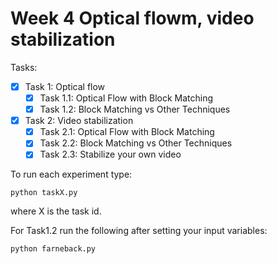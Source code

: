 # Week 4 Optical flowm, video stabilization

Tasks:

- [x] Task 1: Optical flow
  - [x] Task 1.1: Optical Flow with Block Matching
  - [x] Task 1.2: Block Matching vs Other Techniques
- [x] Task 2: Video stabilization
  - [x] Task 2.1: Optical Flow with Block Matching
  - [x] Task 2.2: Block Matching vs Other Techniques
  - [x] Task 2.3: Stabilize your own video

To run each experiment type:

    python taskX.py 
  
where X is the task id.

For Task1.2 run the following after setting your input variables:

    python farneback.py 

